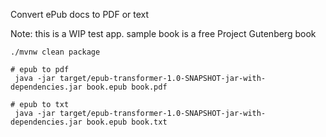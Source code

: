 Convert ePub docs to PDF or text

Note: this is a WIP test app. sample book is a free Project Gutenberg book

```
./mvnw clean package

# epub to pdf
 java -jar target/epub-transformer-1.0-SNAPSHOT-jar-with-dependencies.jar book.epub book.pdf

# epub to txt
 java -jar target/epub-transformer-1.0-SNAPSHOT-jar-with-dependencies.jar book.epub book.txt 